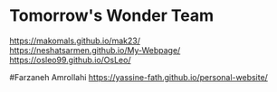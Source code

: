 # Tomorrow's Wonder Team
https://makomals.github.io/mak23/<br>
https://neshatsarmen.github.io/My-Webpage/<br>
https://osleo99.github.io/OsLeo/

#Farzaneh Amrollahi
https://yassine-fath.github.io/personal-website/
